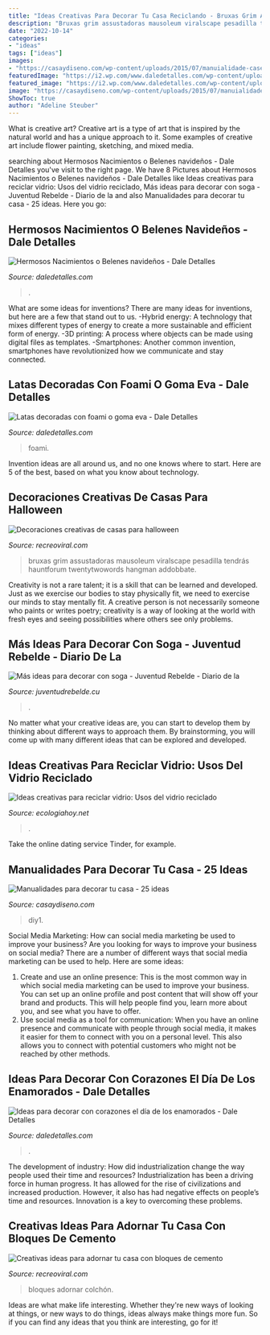 ```yaml
---
title: "Ideas Creativas Para Decorar Tu Casa Reciclando - Bruxas Grim Assustadoras Mausoleum Viralscape Pesadilla Tendrás Hauntforum Twentytwowords Hangman Addobbate"
description: "Bruxas grim assustadoras mausoleum viralscape pesadilla tendrás hauntforum twentytwowords hangman addobbate"
date: "2022-10-14"
categories:
- "ideas"
tags: ["ideas"]
images:
- "https://casaydiseno.com/wp-content/uploads/2015/07/manuialidade-caseras-para-decorar-tu-casa.jpg"
featuredImage: "https://i2.wp.com/www.daledetalles.com/wp-content/uploads/2016/12/nacimiento15.jpg"
featured_image: "https://i2.wp.com/www.daledetalles.com/wp-content/uploads/2016/12/nacimiento15.jpg"
image: "https://casaydiseno.com/wp-content/uploads/2015/07/manuialidade-caseras-para-decorar-tu-casa.jpg"
ShowToc: true
author: "Adeline Steuber"
---
```



What is creative art?
Creative art is a type of art that is inspired by the natural world and has a unique approach to it. Some examples of creative art include flower painting, sketching, and mixed media.

	

		
searching about Hermosos Nacimientos o Belenes navideños - Dale Detalles you've visit to the right page. We have 8 Pictures about Hermosos Nacimientos o Belenes navideños - Dale Detalles like Ideas creativas para reciclar vidrio: Usos del vidrio reciclado, Más ideas para decorar con soga - Juventud Rebelde - Diario de la and also Manualidades para decorar tu casa - 25 ideas. Here you go:
		
    
## Hermosos Nacimientos O Belenes Navideños - Dale Detalles

<img loading=lazy src="https://i2.wp.com/www.daledetalles.com/wp-content/uploads/2016/12/nacimiento15.jpg" onerror="this.onerror=null;this.src='https://tse4.mm.bing.net/th?id=OIP.c5mb8eBf0u_VJoZZmKAVSwHaFL&amp;pid=15.1';" alt="Hermosos Nacimientos o Belenes navideños - Dale Detalles">

_Source: daledetalles.com_

>. 

	

What are some ideas for inventions?
There are many ideas for inventions, but here are a few that stand out to us. 
-Hybrid energy: A technology that mixes different types of energy to create a more sustainable and efficient form of energy.
-3D printing: A process where objects can be made using digital files as templates.
-Smartphones: Another common invention, smartphones have revolutionized how we communicate and stay connected.

    
## Latas Decoradas Con Foami O Goma Eva - Dale Detalles

<img loading=lazy src="https://i1.wp.com/www.daledetalles.com/wp-content/uploads/2017/06/lata-decorada-con-fomi3.jpg" onerror="this.onerror=null;this.src='https://tse3.mm.bing.net/th?id=OIP.ztgi1ENDEBegteI1c0P9jgHaJ4&amp;pid=15.1';" alt="Latas decoradas con foami o goma eva - Dale Detalles">

_Source: daledetalles.com_

>foami. 

	

Invention ideas are all around us, and no one knows where to start. Here are 5 of the best, based on what you know about technology. 

    
## Decoraciones Creativas De Casas Para Halloween

<img loading=lazy src="https://www.recreoviral.com/wp-content/uploads/2014/10/muerte2.jpg" onerror="this.onerror=null;this.src='https://tse3.mm.bing.net/th?id=OIP.S2IVNz569qHlV2zpDNZtcAHaFi&amp;pid=15.1';" alt="Decoraciones creativas de casas para halloween">

_Source: recreoviral.com_

>bruxas grim assustadoras mausoleum viralscape pesadilla tendrás hauntforum twentytwowords hangman addobbate. 

	

Creativity is not a rare talent; it is a skill that can be learned and developed. Just as we exercise our bodies to stay physically fit, we need to exercise our minds to stay mentally fit. A creative person is not necessarily someone who paints or writes poetry; creativity is a way of looking at the world with fresh eyes and seeing possibilities where others see only problems.

    
## Más Ideas Para Decorar Con Soga - Juventud Rebelde - Diario De La

<img loading=lazy src="https://www.juventudrebelde.cu/images/medias/2015/06/48478-fotografia-g.jpg" onerror="this.onerror=null;this.src='https://tse3.mm.bing.net/th?id=OIP.PWwTVMUBElODLeIEqSNAYQHaLH&amp;pid=15.1';" alt="Más ideas para decorar con soga - Juventud Rebelde - Diario de la">

_Source: juventudrebelde.cu_

>. 

	

No matter what your creative ideas are, you can start to develop them by thinking about different ways to approach them. By brainstorming, you will come up with many different ideas that can be explored and developed.

    
## Ideas Creativas Para Reciclar Vidrio: Usos Del Vidrio Reciclado

<img loading=lazy src="http://ecologiahoy.net/wp-content/uploads/2014/09/vidrioincreibles-ideas-creativas-para-reciclar-botellas-de-vidrio-17.jpg" onerror="this.onerror=null;this.src='https://tse1.mm.bing.net/th?id=OIP.xhefbkt9Ow-h6ga068HWqwHaLI&amp;pid=15.1';" alt="Ideas creativas para reciclar vidrio: Usos del vidrio reciclado">

_Source: ecologiahoy.net_

>. 

	

Take the online dating service Tinder, for example.

    
## Manualidades Para Decorar Tu Casa - 25 Ideas

<img loading=lazy src="https://casaydiseno.com/wp-content/uploads/2015/07/manuialidade-caseras-para-decorar-tu-casa.jpg" onerror="this.onerror=null;this.src='https://tse2.mm.bing.net/th?id=OIP.r2R_nhfDiNpqiKnEr54ppwHaFx&amp;pid=15.1';" alt="Manualidades para decorar tu casa - 25 ideas">

_Source: casaydiseno.com_

>diy1. 

	

Social Media Marketing: How can social media marketing be used to improve your business?
Are you looking for ways to improve your business on social media? There are a number of different ways that social media marketing can be used to help. Here are some ideas: 
1. Create and use an online presence: This is the most common way in which social media marketing can be used to improve your business. You can set up an online profile and post content that will show off your brand and products. This will help people find you, learn more about you, and see what you have to offer. 
2. Use social media as a tool for communication: When you have an online presence and communicate with people through social media, it makes it easier for them to connect with you on a personal level. This also allows you to connect with potential customers who might not be reached by other methods. 

    
## Ideas Para Decorar Con Corazones El Día De Los Enamorados - Dale Detalles

<img loading=lazy src="https://www.daledetalles.com/wp-content/uploads/2018/02/decoracion-con-corazones26-768x1024.jpg" onerror="this.onerror=null;this.src='https://tse2.mm.bing.net/th?id=OIP.HDuYjJdbqKB12UsuBd6HUwHaJ4&amp;pid=15.1';" alt="Ideas para decorar con corazones el día de los enamorados - Dale Detalles">

_Source: daledetalles.com_

>. 

	

The development of industry: How did industrialization change the way people used their time and resources?
Industrialization has been a driving force in human progress. It has allowed for the rise of civilizations and increased production. However, it also has had negative effects on people’s time and resources. Innovation is a key to overcoming these problems.

    
## Creativas Ideas Para Adornar Tu Casa Con Bloques De Cemento

<img loading=lazy src="https://www.recreoviral.com/wp-content/uploads/2015/08/Cosas-creativas-hechas-con-bloques-de-cemento-12.jpg" onerror="this.onerror=null;this.src='https://tse1.mm.bing.net/th?id=OIP.PLBAk9QYUr9fdyZHx1a4DwHaJ4&amp;pid=15.1';" alt="Creativas ideas para adornar tu casa con bloques de cemento">

_Source: recreoviral.com_

>bloques adornar colchón. 

	

Ideas are what make life interesting. Whether they're new ways of looking at things, or new ways to do things, ideas always make things more fun. So if you can find any ideas that you think are interesting, go for it!

